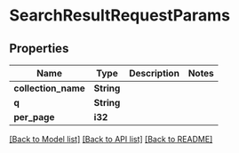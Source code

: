 # SearchResultRequestParams

## Properties

Name | Type | Description | Notes
------------ | ------------- | ------------- | -------------
**collection_name** | **String** |  | 
**q** | **String** |  | 
**per_page** | **i32** |  | 

[[Back to Model list]](../README.md#documentation-for-models) [[Back to API list]](../README.md#documentation-for-api-endpoints) [[Back to README]](../README.md)


